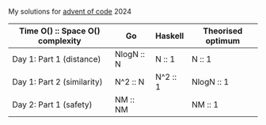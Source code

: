 My solutions for [advent of code](https://adventofcode.com/) 2024

| Time O() :: Space O() complexity | Go         | Haskell  | Theorised optimum |
| -------------------------------- | ---------- | -------- | ----------------- |
| Day 1: Part 1 (distance)         | NlogN :: N | N :: 1   | N :: 1            |
| Day 1: Part 2 (similarity)       | N^2 :: N   | N^2 :: 1 | NlogN :: 1        |
| Day 2: Part 1 (safety)           | NM :: NM   |          | NM :: 1           |
